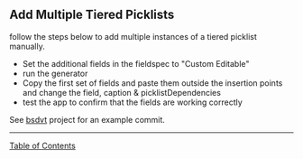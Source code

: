 ## Add Multiple Tiered Picklists

follow the steps below to add multiple instances of a tiered picklist manually.

- Set the additional fields in the fieldspec to "Custom Editable"
- run the generator
- Copy the first set of fields and paste them outside the insertion points and change the field, caption & picklistDependencies
- test the app to confirm that the fields are working correctly

See [bsdvt](https://github.com/i-Sight/config_bsdvt_v5/commit/1d598b42a6c2d291443a2beb3e1536f03be77c6c) project for an example commit.



***
[Table of Contents](../README.md)
